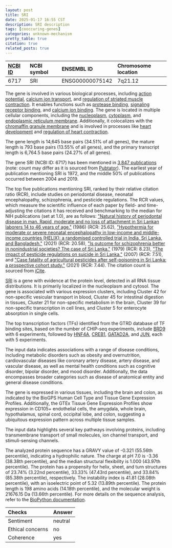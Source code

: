 ```yaml
---
layout: post
title: SRI
date: 2025-01-17 16:55 CST
description: SRI description
tags: [cooccuring-genes]
categories: unknown-mechanism
pretty_table: true
citation: true
related_posts: true
---
```




| [NCBI ID](https://www.ncbi.nlm.nih.gov/gene/6717) | NCBI symbol | ENSEMBL ID | Chromosome location |
| :-------- | :------- | :-------- | :------- |
| 6717  | SRI | ENSG00000075142 | 7q21.12 |



The gene is involved in various biological processes, including [action potential](https://amigo.geneontology.org/amigo/term/GO:0001508), [calcium ion transport](https://amigo.geneontology.org/amigo/term/GO:0006816), and [regulation of striated muscle contraction](https://amigo.geneontology.org/amigo/term/GO:0006942). It enables functions such as [protease binding](https://amigo.geneontology.org/amigo/term/GO:0002020), [signaling receptor binding](https://amigo.geneontology.org/amigo/term/GO:0005102), and [calcium ion binding](https://amigo.geneontology.org/amigo/term/GO:0005509). The gene is located in multiple cellular components, including the [nucleoplasm](https://amigo.geneontology.org/amigo/term/GO:0005654), [cytoplasm](https://amigo.geneontology.org/amigo/term/GO:0005737), and [endoplasmic reticulum membrane](https://amigo.geneontology.org/amigo/term/GO:0005789). Additionally, it colocalizes with the [chromaffin granule membrane](https://amigo.geneontology.org/amigo/term/GO:0042584) and is involved in processes like [heart development](https://amigo.geneontology.org/amigo/term/GO:0007507) and [regulation of heart contraction](https://amigo.geneontology.org/amigo/term/GO:0008016).


The gene length is 14,645 base pairs (34.51% of all genes), the mature length is 793 base pairs (13.55% of all genes), and the primary transcript length is 6,764.5 base pairs (24.27% of all genes).


The gene SRI (NCBI ID: 6717) has been mentioned in [3,847 publications](https://pubmed.ncbi.nlm.nih.gov/?term=%22SRI%22) (note: count may differ as it is sourced from [Pubtator](https://academic.oup.com/nar/article/47/W1/W587/5494727)). The earliest year of publication mentioning SRI is 1972, and the middle 50% of publications occurred between 2004 and 2019.


The top five publications mentioning SRI, ranked by their relative citation ratio (RCR), include studies on periodontal disease, neonatal encephalopathy, schizophrenia, and pesticide regulations. The RCR values, which measure the scientific influence of each paper by field- and time-adjusting the citations it has received and benchmarking to the median for NIH publications (set at 1.0), are as follows: ["Natural history of periodontal disease in man. Rapid, moderate and no loss of attachment in Sri Lankan laborers 14 to 46 years of age."](https://pubmed.ncbi.nlm.nih.gov/3487557) (1986) (RCR: 25.62), ["Hypothermia for moderate or severe neonatal encephalopathy in low-income and middle-income countries (HELIX): a randomised controlled trial in India, Sri Lanka, and Bangladesh."](https://pubmed.ncbi.nlm.nih.gov/34358491) (2021) (RCR: 20.58), ["Is outcome for schizophrenia better in nonindustrial societies? The case of Sri Lanka."](https://pubmed.ncbi.nlm.nih.gov/438782) (1979) (RCR: 8.23), ["The impact of pesticide regulations on suicide in Sri Lanka."](https://pubmed.ncbi.nlm.nih.gov/17726039) (2007) (RCR: 7.51), and ["Case fatality of agricultural pesticides after self-poisoning in Sri Lanka: a prospective cohort study."](https://pubmed.ncbi.nlm.nih.gov/33901424) (2021) (RCR: 7.44). The citation count is sourced from [iCite](https://icite.od.nih.gov).


[SRI](https://www.proteinatlas.org/ENSG00000075142-SRI) is a gene with evidence at the protein level, detected in all RNA tissue distributions. It is primarily localized in the nucleoplasm and cytosol. The gene is associated with various expression clusters, including Cluster 42 for non-specific vesicular transport in blood, Cluster 45 for intestinal digestion in tissues, Cluster 21 for non-specific metabolism in the brain, Cluster 39 for non-specific transcription in cell lines, and Cluster 5 for enterocyte absorption in single cells.


The top transcription factors (TFs) identified from the GTRD database of TF binding sites, based on the number of CHIP-seq experiments, include [BRD9](https://www.ncbi.nlm.nih.gov/gene/65980) with 6 experiments, followed by [HNF4A](https://www.ncbi.nlm.nih.gov/gene/3172), [CREB1](https://www.ncbi.nlm.nih.gov/gene/1385), [GATAD2A](https://www.ncbi.nlm.nih.gov/gene/54815), and [JUN](https://www.ncbi.nlm.nih.gov/gene/3725), each with 5 experiments.



The input data indicates associations with a range of disease conditions, including metabolic disorders such as obesity and overnutrition, cardiovascular diseases like coronary artery disease, artery disease, and vascular disease, as well as mental health conditions such as cognitive disorder, bipolar disorder, and mood disorder. Additionally, the data encompasses broader categories such as disease of anatomical entity and general disease conditions.



The gene is expressed in various tissues, including the brain and colon, as indicated by the BioGPS Human Cell Type and Tissue Gene Expression Profiles. Additionally, the GTEx Tissue Gene Expression Profiles show expression in CD105+ endothelial cells, the amygdala, whole brain, hypothalamus, spinal cord, occipital lobe, and colon, suggesting a ubiquitous expression pattern across multiple tissue samples.


The input data highlights several key pathways involving proteins, including transmembrane transport of small molecules, ion channel transport, and stimuli-sensing channels.



The analyzed protein sequence has a GRAVY value of -0.321 (55.56th percentile), indicating a hydrophilic nature. The charge at pH 7.0 is -3.36 (38.38th percentile), and the median structural flexibility is 1.000 (43.97th percentile). The protein has a propensity for helix, sheet, and turn structures of 23.74% (3.22nd percentile), 33.33% (47.43rd percentile), and 33.84% (85.38th percentile), respectively. The instability index is 41.81 (28.08th percentile), with an isoelectric point of 5.32 (13.89th percentile). The protein length is 198 amino acids (14.18th percentile), and the molecular weight is 21676.15 Da (13.66th percentile). For more details on the sequence analysis, refer to the [BioPython documentation](https://biopython.org/docs/1.75/api/Bio.SeqUtils.ProtParam.html).





| Checks    | Answer |
| :-------- | :------- |
| Sentiment  | neutral   |
| Ethical concerns | no     |
| Coherence    | yes    |
